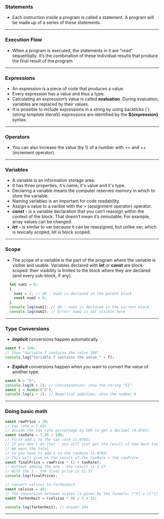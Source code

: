 ### Statements

- Each instruction inside a program is called a statement. A program will be made up of a series of these statements.

<hr>

### Execution Flow

- When a program is executed, the statements in it are “read” sequentially. It’s the combination of these individual results that produce the final result of the program.

<hr>

### Expressions

- An expression is a piece of code that produces a value.
- Every expression has a value and thus a type.
- Calculating an expression’s value is called **evaluation**. During evaluation, variables are replaced by their values.
- It is possible to include expressions in a string by using backticks (`) (_string template literals_) expressions are identified by the **\${expression}** syntax.

<hr>

### Operators

- You can also increase the value (by 1) of a number with += and ++ (increment operator).

<hr>

### Variables

- A variable is an information storage area.
- It has three properties, it's name, it's value and it's type.
- Declaring a variable means the computer reserves memory in which to store the variable.
- Naming variables is an important for code readability.
- Assign a value to a varible with the = (assignment operator) operator.
- **_const_** - is a variable declaration that you can’t reassign within the context of the block. That doesn’t mean it’s immutable. For example, array values can be changed.
- **_let_** - is similar to var because it can be reassigned, but unlike var, which is lexically scoped, let is block scoped.

<hr>

### Scope

- The scope of a variable is the part of the program where the variable is visible and usable. Variables declared with **let** or **const** are block-scoped: their visibility is limited to the block where they are declared (and every sub-block, if any).

```JAVASCRIPT
  let num1 = 0;
  {
    num1 = 1; // OK : num1 is declared in the parent block
    const num2 = 0;
  }
  console.log(num1); // OK : num1 is declared in the current block
  console.log(num2); // Error! num2 is not visible here
```

<hr>

### Type Conversions

- **_Implicit_** conversions happen automatically.

```javascript
const f = 100;
// Show "Variable f contains the value 100"
console.log("Variable f contains the value " + f);
```

- **_Explicit_** conversions happen when you want to convert the value of another type.

```javascript
const h = "5";
console.log(h + 1); // Concatenation: show the string "51"
const i = Number("5");
console.log(i + 1); // Numerical addition: show the number 6
```

<hr>

### Doing basic math

```javascript
const rawPrice = 20;
// tax rate = 7.85%
// divide the tax rate percentage by 100 to get a decimal (0.0785)
const taxRate = 7.85 / 100;
// First add 1 to the tax rate (1.0785)
// If you don't do that - you will just get the result of how much tax is added
// We want the total
// So you have to add 1 to the taxRate (1.0785)
// This will give us the result of the taxRate + the rawPrice
const finalPrice = rawPrice * (1 + taxRate);
// Without adding the one - the result is 1.57
// With the 1 - the final price is 21.57
console.log(finalPrice);
```

```javascript
// convert celsius to farhenheit
const celsius = 40;
// The conversion between scales is given by the formula: [°F] = ([°C] x 9/5) + 32.
const farhenheit = (celsius * 9) / 5 + 32;

console.log(farhenheit); // answer 104
```

<hr>

